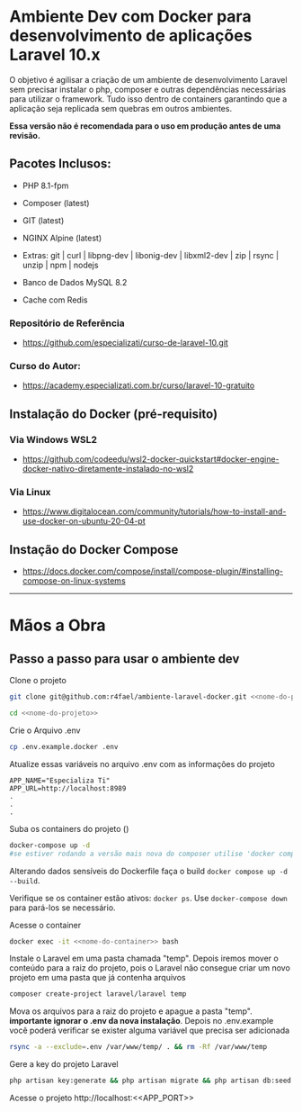 # Ambiente Dev com Docker para desenvolvimento de aplicações Laravel 10.x

O objetivo é agilisar a criação de um ambiente de desenvolvimento Laravel sem precisar instalar o php, composer e outras dependências necessárias para utilizar o framework. Tudo isso dentro de containers garantindo que a aplicação seja replicada sem quebras em outros ambientes.

**Essa versão não é recomendada para o uso em produção antes de uma revisão.**

## Pacotes Inclusos:

- PHP 8.1-fpm

- Composer (latest)

- GIT (latest)

- NGINX Alpine (latest)

- Extras: git | curl | libpng-dev | libonig-dev | libxml2-dev | zip | rsync | unzip | npm | nodejs 

- Banco de Dados MySQL 8.2

- Cache com Redis


### Repositório de Referência
- https://github.com/especializati/curso-de-laravel-10.git

### Curso do Autor:
- https://academy.especializati.com.br/curso/laravel-10-gratuito



## Instalação do Docker (pré-requisito)

### Via  Windows WSL2

- https://github.com/codeedu/wsl2-docker-quickstart#docker-engine-docker-nativo-diretamente-instalado-no-wsl2

### Via Linux

- https://www.digitalocean.com/community/tutorials/how-to-install-and-use-docker-on-ubuntu-20-04-pt

## Instação do Docker Compose

- https://docs.docker.com/compose/install/compose-plugin/#installing-compose-on-linux-systems  



---

# Mãos a Obra

## Passo a passo para usar o ambiente dev

Clone o projeto
```sh
git clone git@github.com:r4fael/ambiente-laravel-docker.git <<nome-do-projeto>>
```
```sh
cd <<nome-do-projeto>>
```


Crie o Arquivo .env 
```sh
cp .env.example.docker .env
```


Atualize essas variáveis no arquivo .env com as informações do projeto
```dosini
APP_NAME="Especializa Ti"
APP_URL=http://localhost:8989
.
.
.
```


Suba os containers do projeto ()
```sh
docker-compose up -d
#se estiver rodando a versão mais nova do composer utilise 'docker compose up -d'
```

Alterando dados sensíveis do Dockerfile faça o build ```docker compose up -d --build```.

Verifique se os container estão ativos: ```docker ps```.  Use  ```docker-compose down``` para pará-los se necessário.

Acesse o container
```sh
docker exec -it <<nome-do-container>> bash
```


Instale o Laravel em uma pasta chamada "temp". 
Depois iremos mover o conteúdo para a raiz do projeto, pois o Laravel não consegue criar um novo projeto em uma pasta que já contenha arquivos
```sh
composer create-project laravel/laravel temp 
```

Mova os arquivos para a raiz do projeto e apague a pasta "temp".
**importante ignorar o .env da nova instalação**. Depois no .env.example você poderá verificar se exister alguma variável que precisa ser adicionada 
```sh
rsync -a --exclude=.env /var/www/temp/ . && rm -Rf /var/www/temp
```


Gere a key do projeto Laravel
```sh
php artisan key:generate && php artisan migrate && php artisan db:seed
```



Acesse o projeto
http://localhost:<<APP_PORT>> 
